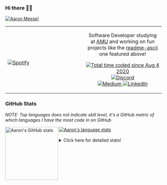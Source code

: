 ### Hi there 👋🏻
[![Aaron Meese!](https://user-images.githubusercontent.com/17814535/88975338-a2aabf00-d27f-11ea-963f-8a19608716b4.png)](https://github.com/ajmeese7/readme-ascii "README ASCII")

<!-- Modified from project here: https://github.com/novatorem/novatorem -->
<table width="100%"> 
  <tr>
  <td width="50%">
      
&nbsp; <br> [![Spotify](https://ajmeese7.vercel.app/api/spotify)](https://open.spotify.com/user/ajmeese)

  </td>
  <td width="50%">
    <p align="center">
    Software Developer studying at <a href="https://www.amu.apus.edu/">AMU</a> and working on fun 
    projects like the <a href="https://github.com/ajmeese7/readme-ascii">readme-ascii</a> one featured above!
    </p>
    <p align="center">
      <a href="https://wakatime.com/@f726891d-3b02-46cd-9b60-e8c59f9e2b14">
        <img src="https://wakatime.com/badge/user/f726891d-3b02-46cd-9b60-e8c59f9e2b14.svg" alt="Total time coded since Aug 4 2020" title="WakaTime" />
      </a>
      <a href="http://link.aaronmeese.com/discord">
        <img src="https://img.shields.io/badge/discord-ajmeese7%234835-369?style=flat-square&logo=discord&logoColor=white&color=purple" alt="Discord" title="Discord">
      </a>
      <br />
      <a href="https://link.aaronmeese.com/medium">
        <img src="https://img.shields.io/badge/medium-ajmeese7-1DB954?style=flat-square&logo=medium&logoColor=white" alt="Medium" title="Medium">
      </a>
      <a href="https://link.aaronmeese.com/linkedin">
        <img src="https://img.shields.io/badge/linkedIn-aaronmeese-1DB954?style=flat-square&logo=linkedin&logoColor=white&color=blue" alt="LinkedIn" title="LinkedIn">
      </a>
    </p>
  </td>

</table>

[//]: <> (The `&nbsp;` is to have Aphelion take up more space)

### GitHub Stats ###
*NOTE: Top languages does not indicate skill level, it's a GitHub metric of which languages I have the most code in on GitHub*

<a href="https://profile-summary-for-github.com/user/ajmeese7">
  <img align="left" height="170px" src="https://github-readme-stats.vercel.app/api?username=ajmeese7&show_icons=true&line_height=27&count_private=true&include_all_commits=true" alt="Aaron's GitHub stats"/>
  <img src="https://github-readme-stats.vercel.app/api/top-langs/?username=ajmeese7&hide_langs_below=5&layout=compact" alt="Aaron's language stats"/>
</a>

<br />
<br />
<details>
<summary>Click here for detailed stats!</summary>

### :zap: Recent Activity
<!--START_SECTION:activity-->
1. 💪 Opened PR [#5101](https://github.com/openemr/openemr/pull/5101) in [openemr/openemr](https://github.com/openemr/openemr)
2. ❌ Closed PR [#5091](https://github.com/openemr/openemr/pull/5091) in [openemr/openemr](https://github.com/openemr/openemr)
3. 🗣 Commented on [#5091](https://github.com/openemr/openemr/issues/5091) in [openemr/openemr](https://github.com/openemr/openemr)
4. 🗣 Commented on [#5091](https://github.com/openemr/openemr/issues/5091) in [openemr/openemr](https://github.com/openemr/openemr)
5. 🎉 Merged PR [#8](https://github.com/ajmeese7/where-temperature/pull/8) in [ajmeese7/where-temperature](https://github.com/ajmeese7/where-temperature)
<!--END_SECTION:activity-->

### 🧐 Waka Stats
<!--START_SECTION:waka-->
![Code Time](http://img.shields.io/badge/Code%20Time-938%20hrs%2044%20mins-blue)

**🐱 My GitHub Data** 

> 🏆 504 Contributions in the Year 2022
 > 
> 📦 356.8 kB Used in GitHub's Storage 
 > 
> 💼 Opted to Hire
 > 
> 📜 71 Public Repositories 
 > 
> 🔑 26 Private Repositories  
 > 
**I'm an Early 🐤** 

```text
🌞 Morning    267 commits    ██████░░░░░░░░░░░░░░░░░░░   25.36% 
🌆 Daytime    383 commits    █████████░░░░░░░░░░░░░░░░   36.37% 
🌃 Evening    390 commits    █████████░░░░░░░░░░░░░░░░   37.04% 
🌙 Night      13 commits     ░░░░░░░░░░░░░░░░░░░░░░░░░   1.23%

```
📅 **I'm Most Productive on Tuesday** 

```text
Monday       123 commits    ███░░░░░░░░░░░░░░░░░░░░░░   11.68% 
Tuesday      177 commits    ████░░░░░░░░░░░░░░░░░░░░░   16.81% 
Wednesday    134 commits    ███░░░░░░░░░░░░░░░░░░░░░░   12.73% 
Thursday     152 commits    ███░░░░░░░░░░░░░░░░░░░░░░   14.43% 
Friday       124 commits    ███░░░░░░░░░░░░░░░░░░░░░░   11.78% 
Saturday     169 commits    ████░░░░░░░░░░░░░░░░░░░░░   16.05% 
Sunday       174 commits    ████░░░░░░░░░░░░░░░░░░░░░   16.52%

```


📊 **This Week I Spent My Time On** 

```text
⌚︎ Time Zone: America/New_York

💬 Programming Languages: 
PHP                      6 hrs 47 mins       ██████░░░░░░░░░░░░░░░░░░░   25.46% 
Markdown                 5 hrs 26 mins       █████░░░░░░░░░░░░░░░░░░░░   20.41% 
JavaScript               4 hrs 29 mins       ████░░░░░░░░░░░░░░░░░░░░░   16.87% 
JSON                     2 hrs 54 mins       ██░░░░░░░░░░░░░░░░░░░░░░░   10.92% 
TypeScript               2 hrs 49 mins       ██░░░░░░░░░░░░░░░░░░░░░░░   10.58%

🐱‍💻 Projects: 
openemr                  8 hrs 14 mins       ███████░░░░░░░░░░░░░░░░░░   30.89% 
sleep-from-home          4 hrs 53 mins       ████░░░░░░░░░░░░░░░░░░░░░   18.34% 
Unknown Project          4 hrs 21 mins       ████░░░░░░░░░░░░░░░░░░░░░   16.33% 
meese.enterprises        3 hrs 26 mins       ███░░░░░░░░░░░░░░░░░░░░░░   12.93% 
my-homepage              2 hrs 30 mins       ██░░░░░░░░░░░░░░░░░░░░░░░   9.4%

```

**I Mostly Code in JavaScript** 

```text
JavaScript               32 repos            █████████████░░░░░░░░░░░░   51.61% 
HTML                     8 repos             ███░░░░░░░░░░░░░░░░░░░░░░   12.9% 
Java                     4 repos             █░░░░░░░░░░░░░░░░░░░░░░░░   6.45% 
Python                   4 repos             █░░░░░░░░░░░░░░░░░░░░░░░░   6.45% 
CSS                      3 repos             █░░░░░░░░░░░░░░░░░░░░░░░░   4.84%

```



 Last Updated on 08/04/2022 08:03:57 UTC
<!--END_SECTION:waka-->
</details>
